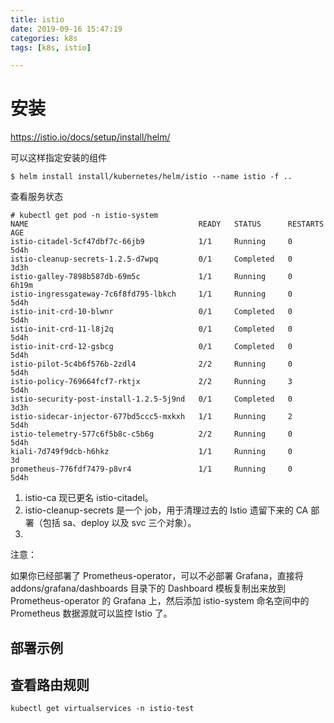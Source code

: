 ```yaml
---
title: istio
date: 2019-09-16 15:47:19
categories: k8s
tags: [k8s, istio]

---
```


# 安装
https://istio.io/docs/setup/install/helm/

可以这样指定安装的组件

```
$ helm install install/kubernetes/helm/istio --name istio -f ..

```

查看服务状态
```
# kubectl get pod -n istio-system 
NAME                                      READY   STATUS      RESTARTS   AGE
istio-citadel-5cf47dbf7c-66jb9            1/1     Running     0          5d4h
istio-cleanup-secrets-1.2.5-d7wpq         0/1     Completed   0          3d3h
istio-galley-7898b587db-69m5c             1/1     Running     0          6h19m
istio-ingressgateway-7c6f8fd795-lbkch     1/1     Running     0          5d4h
istio-init-crd-10-blwnr                   0/1     Completed   0          5d4h
istio-init-crd-11-l8j2q                   0/1     Completed   0          5d4h
istio-init-crd-12-gsbcg                   0/1     Completed   0          5d4h
istio-pilot-5c4b6f576b-2zdl4              2/2     Running     0          5d4h
istio-policy-769664fcf7-rktjx             2/2     Running     3          5d4h
istio-security-post-install-1.2.5-5j9nd   0/1     Completed   0          3d3h
istio-sidecar-injector-677bd5ccc5-mxkxh   1/1     Running     2          5d4h
istio-telemetry-577c6f5b8c-c5b6g          2/2     Running     0          5d4h
kiali-7d749f9dcb-h6hkz                    1/1     Running     0          3d
prometheus-776fdf7479-p8vr4               1/1     Running     0          5d4h

```
1. istio-ca 现已更名 istio-citadel。
2. istio-cleanup-secrets 是一个 job，用于清理过去的 Istio 遗留下来的 CA 部署（包括 sa、deploy 以及 svc 三个对象）。
3. 

注意：

如果你已经部署了 Prometheus-operator，可以不必部署 Grafana，直接将 addons/grafana/dashboards 目录下的 Dashboard 模板复制出来放到 Prometheus-operator 的 Grafana 上，然后添加 istio-system 命名空间中的 Prometheus 数据源就可以监控 Istio 了。

## 部署示例

## 查看路由规则
```
kubectl get virtualservices -n istio-test
```

